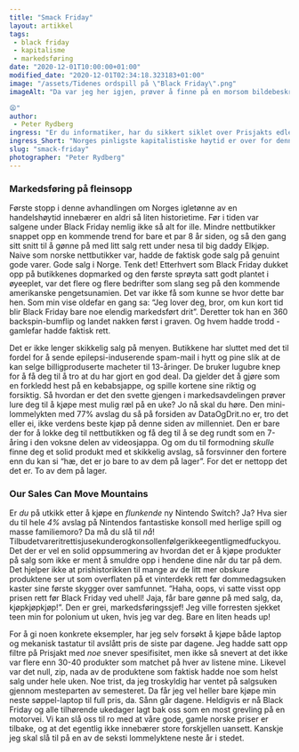 ```yaml
---
title: "Smack Friday"
layout: artikkel 
tags: 
 - black friday
 - kapitalisme
 - markedsføring
date: "2020-12-01T10:00:00+01:00"
modified_date: "2020-12-01T02:34:18.323183+01:00"
image: "/assets/Tidenes ordspill på \"Black Friday\".png"
imageAlt: "Da var jeg her igjen, prøver å finne på en morsom bildebeskrivelse...

😫"
author:
 - Peter Rydberg
ingress: "Er du informatiker, har du sikkert siklet over Prisjakts edle deler de siste par dagene. Det har jo vært Black Fri-, eh, Black Wee-, nei, Black Month! Alle nettbutikker og deres bestemødre har holdt store salg som om livene til deres kinesiske barnearbeidere sto på spill. Enten det er mobiltelefoni, 5-1 nyredialysemaskin med innebygget WiFi, eller Kari Traa-skjerf du kan bruke til pisk under lett BDSM, er det alltid noe som frister den jevne student. Hadde bare ikke salgene sugd hardere enn en Dyson: Red Light District Edition-støvsuger. Neida, jeg irriterer meg ikke over overforbruk eller materialisme som en eller annen basic SiD-skribent. Hvis du tror denne artikkelen handler om hvor mye jeg hater den kapitalistiske ånd, må du nemlig tro om igjen. Jeg slår absolutt ikke fra meg muligheten til å kjøpe morgendagens søppel om jeg tror jeg får en god pris for det. Dette handler derimot om hvor elendig Black Friday har blitt de siste årene, samt hvor rettferdiggjort det er at jeg blir irrasjonelt irritert over det."
ingress_Short: "Norges pinligste kapitalistiske høytid er over for denne gang."
slug: "smack-friday"
photographer: "Peter Rydberg"
---
```

### Markedsføring på fleinsopp
Første stopp i denne avhandlingen om Norges igletønne av en handelshøytid innebærer en aldri så liten historietime. Før i tiden var salgene under Black Friday nemlig ikke så alt for ille. Mindre nettbutikker snappet opp en kommende trend for bare et par 8 år siden, og så den gang sitt snitt til å gønne på med litt salg rett under nesa til big daddy Elkjøp. Naive som norske nettbutikker var, hadde de faktisk gode salg på genuint gode varer. Gode salg i Norge. Tenk det! Etterhvert som Black Friday dukket opp på butikkenes dopmarked og den første sprøyta satt godt plantet i øyeeplet, var det flere og flere bedrifter som slang seg på den kommende amerikanske pengetsunamien. Det var ikke få som kunne se hvor dette bar hen. Som min vise oldefar en gang sa: “Jeg lover deg, bror, om kun kort tid blir Black Friday bare noe elendig markedsført drit”. Deretter tok han en 360 backspin-bumflip og landet nakken først i graven. Og hvem hadde trodd - gamlefar hadde faktisk rett.

Det er ikke lenger skikkelig salg på menyen. Butikkene har sluttet med det til fordel for å sende epilepsi-induserende spam-mail i hytt og pine slik at de kan selge billigproduserte macheter til 13-åringer. De bruker lugubre knep for å få deg til å tro at du har gjort en god deal. Da gjelder det å gjøre som en forkledd hest på en kebabsjappe, og spille kortene sine riktig og forsiktig. Så hvordan er det den svette gjengen i markedsavdelingen prøver lure deg til å kjøpe mest mulig ræl på en uke? Jo nå skal du høre. Den mini-lommelykten med 77% avslag du så på forsiden av DataOgDrit.no er, tro det eller ei, ikke verdens beste kjøp på denne siden av millenniet. Den er bare der for å lokke deg til nettbutikken og få deg til å se deg rundt som en 7-åring i den voksne delen av videosjappa. Og om du til formodning *skulle* finne deg et solid produkt med et skikkelig avslag, så forsvinner den fortere enn du kan si “hæ, det er jo bare to av dem på lager”. For det er nettopp det det er. To av dem på lager.

### Our Sales Can Move Mountains
Er *du* på utkikk etter å kjøpe en *flunkende* ny Nintendo Switch? Ja? Hva sier du til hele *4%* avslag på Nintendos fantastiske konsoll med herlige spill og masse familiemoro? Da må du slå til *nå*! Tilbudetvareritrettisjusekunderogkonsollenfølgerikkeegentligmedfuckyou. Det der er vel en solid oppsummering av hvordan det er å kjøpe produkter på salg som ikke er ment å smuldre opp i hendene dine når du tar på dem. Det hjelper ikke at prishistorikken til mange av de litt mer obskure produktene ser ut som overflaten på et vinterdekk rett før dommedagsuken kaster sine første skygger over samfunnet. “Haha, oops, vi satte visst opp prisen rett før Black Friday ved uhell! Jaja, får bare gønne på med salg, da, kjøpkjøpkjøp!”. Den er grei, markedsføringssjef! Jeg ville forresten sjekket teen min for polonium ut uken, hvis jeg var deg. Bare en liten heads up!

For å gi noen konkrete eksempler, har jeg selv forsøkt å kjøpe både laptop og mekanisk tastatur til avslått pris de siste par dagene. Jeg hadde satt opp filtre på Prisjakt med *noe* snever spesifisitet, men ikke så snevert at det ikke var flere enn 30-40 produkter som matchet på hver av listene mine. Likevel var det null, zip, nada av de produktene som faktisk hadde noe som helst salg under hele uken. Noe trist, da jeg troskyldig har ventet på salgsuken gjennom mesteparten av semesteret. Da får jeg vel heller bare kjøpe min neste søppel-laptop til full pris, da. Sånn går dagene. Heldigvis er nå Black Friday og alle tilhørende ukedager lagt bak oss som en most grevling på en motorvei. Vi kan slå oss til ro med at våre gode, gamle norske priser er tilbake, og at det egentlig ikke innebærer store forskjellen uansett. Kanskje jeg skal slå til på en av de seksti lommelyktene neste år i stedet.